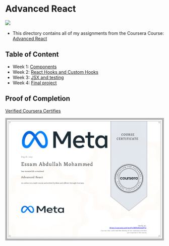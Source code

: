 # Advanced React

<img src="../logo.avif">

- This directory contains all of my assignments from the Coursera Course: [Advanced React](https://www.coursera.org/learn/advanced-react)

## Table of Content

  - Week 1: [Components](https://github.com/x39OME/Meta-Front-End-Developer-Professional-Certificate/tree/main/6%20-%20Advanced%20React/Week%201%20-%20Components)
  - Week 2: [React Hooks and Custom Hooks](https://github.com/x39OME/Meta-Front-End-Developer-Professional-Certificate/tree/main/6%20-%20Advanced%20React/Week%202%20-%20React%20Hooks%20and%20Custom%20Hooks)
  - Week 3: [JSX and testing](https://github.com/x39OME/Meta-Front-End-Developer-Professional-Certificate/tree/main/6%20-%20Advanced%20React/Week%203%20-%20JSX%20and%20testing)
  - Week 4: [Final project](https://github.com/x39OME/Meta-Front-End-Developer-Professional-Certificate/tree/main/6%20-%20Advanced%20React/Week%204%20-%20Final%20project)

## Proof of Completion

<a href="https://www.coursera.org/account/accomplishments/verify/38FN3SD2ZPTZ"> Verified Coursera Certifies</a>

<img src="./certificate.png" alt="certificate">

